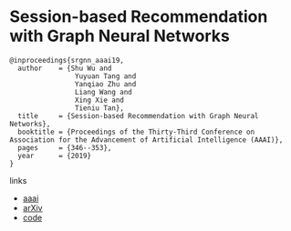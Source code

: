 # Session-based Recommendation with Graph Neural Networks

```
@inproceedings{srgnn_aaai19,
  author    = {Shu Wu and
                Yuyuan Tang and
                Yanqiao Zhu and
                Liang Wang and
                Xing Xie and
                Tieniu Tan},
  title     = {Session-based Recommendation with Graph Neural Networks},
  booktitle = {Proceedings of the Thirty-Third Conference on Association for the Advancement of Artificial Intelligence (AAAI)},
  pages     = {346--353},
  year      = {2019}
}
```

links
- [aaai](https://aaai.org/ojs/index.php/AAAI/article/view/3804)
- [arXiv](https://arxiv.org/abs/1811.00855)
- [code](https://github.com/CRIPAC-DIG/SR-GNN)
